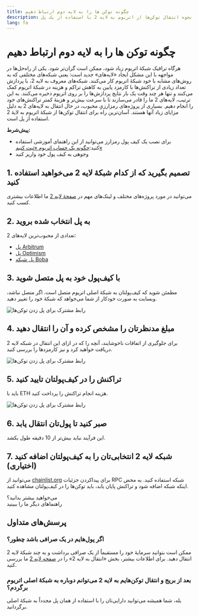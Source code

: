 ```yaml
---
title: چگونه توکن ها را به لایه دوم ارتباط دهیم
description: راهنمای نحوه انتقال توکن‌ها از اتریوم به لایه 2 با استفاده از یک پل.
lang: fa
---
```


# چگونه توکن ها را به لایه دوم ارتباط دهیم

هرگاه ترافیک شبکۀ اتریوم زیاد شود، ممکن است گران‌تر شود. یکی از راه‌حل‌ها در مواجهه با این مشکل ایجاد «لایه‌های» جدید است: یعنی شبکه‌های مختلفی که به روش‌های مشابه با خود شبکۀ اتریوم کار می‌کنند. شبکه‌های معروف به لایه 2، با پردازش تعداد زیادی از تراکنش‌ها با کارمزد پایین به کاهش تراکم و هزینه در شبکۀ اتریوم کمک می‌کنند و تنها هر چند وقت یک بار نتایج پردازش‌ها را بر روی اتریوم ذخیره می‌کنند. به این ترتیب، لایه‌های 2 ما را قادر می‌سازند تا با سرعت بیش‌تر و هزینۀ کمتر تراکنش‌های خود را انجام دهیم. بسیاری از پروژه‌های رمزارزیِ محبوب، در حال انتقال به لایه‌های 2 به دلیل مزایای زیاد آنها هستند. آسان‌ترین راه برای انتقال توکن‌ها از شبکۀ اتریوم به لایۀ 2 استفاده از پل است.

**پیش‌شرط‌:**

- برای نصب یک کیف پول رمزارز می‌توانید از این راهنمای آموزشی استفاده کنید:[چگونه یک حساب اتریوم «ثبت کنیم»](/guides/how-to-register-an-ethereum-account/)
- وجوهی به کیف پول خود واریز کنید

## 1. تصمیم بگیرید که از کدام شبکۀ لایه 2 می‌خواهید استفاده کنید

می‌توانید در مورد پروژه‌های مختلف و لینک‌های مهم در [صفحۀ لایه 2](/layer-2/) ما اطلاعات بیشتری کسب کنید.

## 2. به پل انتخاب شده بروید

تعدادی از محبوب‌ترین لایه‌های 2:

- [پل Arbitrum](https://bridge.arbitrum.io/?l2ChainId=42161)
- [پل Optimism](https://app.optimism.io/bridge/deposit)
- [پل شبکه Boba](https://gateway.boba.network/)

## 3. با کیف‌پول خود به پل متصل شوید

مطمئن شوید که کیف‌پولتان به شبکۀ اصلی اتریوم متصل است. اگر متصل نباشد، وبسایت به صورت خودکار از شما می‌خواهد که شبکۀ خود را تغییر دهید.

![رابط مشترک برای پل زدن توکن‌ها](./bridge1.png)

## 4. مبلغ مدنظرتان را مشخص کرده و آن را انتقال دهید

برای جلوگیری از اتفاقات ناخوشایند، آنچه را که در ازای این انتقال در شبکه لایه 2 دریافت خواهید کرد و نیز کارمزدها را بررسی کنید.

![رابط مشترک برای پل زدن توکن‌ها](./bridge2.png)

## 5. تراکنش را در کیف‌پولتان تایید کنید

باید با ETH هزینه انجام تراکنش را پرداخت کنید.

![رابط مشترک برای پل زدن توکن‌ها](./bridge3.png)

## 6. صبر کنید تا پول‌تان انتقال یابد

این فرآیند نباید بیش‌تر از 10 دقیقه طول بکشد.

## 7. شبکه لایه 2 انتخابی‌تان را به کیف‌پولتان اضافه کنید (اختیاری)

می‌توانید از [chainlist.org](http://chainlist.org) برای پیداکردن جزئیات RPC شبکه استفاده کنید. به محض اینکه شبکه اضافه شود و تراکنش پایان یابد، باید توکن‌ها را در کیف‌پولتان مشاهده کنید.
<br />

<Alert variant="update">
<AlertEmoji text=":eyes:"/>
<AlertContent className="justify-between flex-row items-center">
  <div>می‌خواهید بیشتر بدانید؟</div>
  <ButtonLink href="/guides/">
    راهنماهای دیگر ما را ببینید
  </ButtonLink>
</AlertContent>
</Alert>

## پرسش‌های متداول

### اگر پول‌هایم در یک صرافی باشد چطور؟

ممکن است بتوانید سرمایۀ خود را مستقیماً از یک صرافی برداشت و به چند شبکۀ لایه 2 انتقال دهید. برای اطلاعات بیشتر، بخش «انتقال به لایه 2» را در [صفحه لایه 2](/layer-2/) ما بررسی کنید.

### بعد از بریج و انتقال توکن‌هایم به لایه 2 می‌توانم دوباره به شبکۀ اصلی اتریوم برگردم؟

بله، شما همیشه می‌توانید دارایی‌تان را با استفاده از همان پل مجدداً به شبکۀ اصلی برگردانید.
